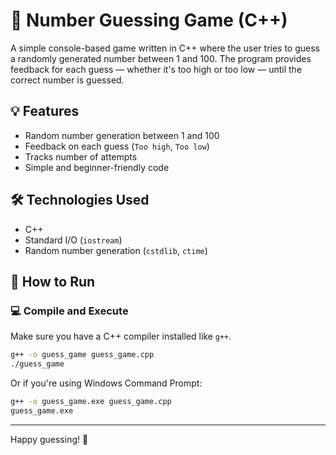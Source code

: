 # 🎯 Number Guessing Game (C++)

A simple console-based game written in C++ where the user tries to guess a randomly generated number between 1 and 100. The program provides feedback for each guess — whether it's too high or too low — until the correct number is guessed.

## 💡 Features

- Random number generation between 1 and 100
- Feedback on each guess (`Too high`, `Too low`)
- Tracks number of attempts
- Simple and beginner-friendly code

## 🛠️ Technologies Used

- C++
- Standard I/O (`iostream`)
- Random number generation (`cstdlib`, `ctime`)

## 🧾 How to Run

### 💻 Compile and Execute

Make sure you have a C++ compiler installed like `g++`.

```bash
g++ -o guess_game guess_game.cpp
./guess_game
```

Or if you're using Windows Command Prompt:

```bash
g++ -o guess_game.exe guess_game.cpp
guess_game.exe
```

---

Happy guessing! 🎉
